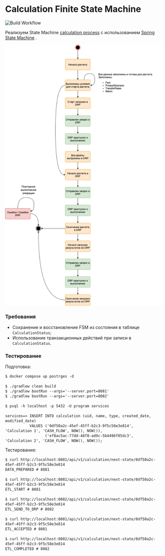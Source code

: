 # Calculation Finite State Machine

![Build Workflow](../../workflows/build/badge.svg?branch=master)

Реализуем State Machine [calculation process](images/Calculation%20State%20Machine.png)
c
использованием [Spring State Machine](https://docs.spring.io/spring-statemachine/docs/current/reference/)
.

![Calculation FSM](images/Calculation%20State%20Machine.png)

### Требования

* Сохранение и восстановление FSM из состояния в таблице `CalculationStatus`;
* Использование транзакционных действий при записи в `CalculationStatus`.

### Тестирование

Подготовка:

```shell
$ docker compose up postrges -d

$ ./gradlew clean build
$ ./gradlew bootRun --args='--server.port=8081'
$ ./gradlew bootRun --args='--server.port=8082'

$ psql -h localhost -p 5432 -U program services 

services=> INSERT INTO calculation (uid, name, type, created_date, modified_date)
           VALUES ('0df50a2c-45ef-45ff-b2c3-9f5c58e3e814', 'Calculation 1', 'CASH_FLOW', NOW(), NOW()),
                  ('ef8ac5ac-77dd-48f8-ad9c-5b4496f05dc3', 'Calculation 2', 'CASH_FLOW', NOW(), NOW());
```

Тестирование:
```shell
$ curl http://localhost:8081/api/v1/calculation/next-state/0df50a2c-45ef-45ff-b2c3-9f5c58e3e814
DATA_PREPARED # 8081

$ curl http://localhost:8081/api/v1/calculation/next-state/0df50a2c-45ef-45ff-b2c3-9f5c58e3e814
ETL_START # 8081

$ curl http://localhost:8082/api/v1/calculation/next-state/0df50a2c-45ef-45ff-b2c3-9f5c58e3e814
ETL_SEND_TO_DRP # 8082

$ curl http://localhost:8081/api/v1/calculation/next-state/0df50a2c-45ef-45ff-b2c3-9f5c58e3e814
ETL_ACCEPTED # 8081

$ curl http://localhost:8082/api/v1/calculation/next-state/0df50a2c-45ef-45ff-b2c3-9f5c58e3e814
ETL_COMPLETED # 8082
```